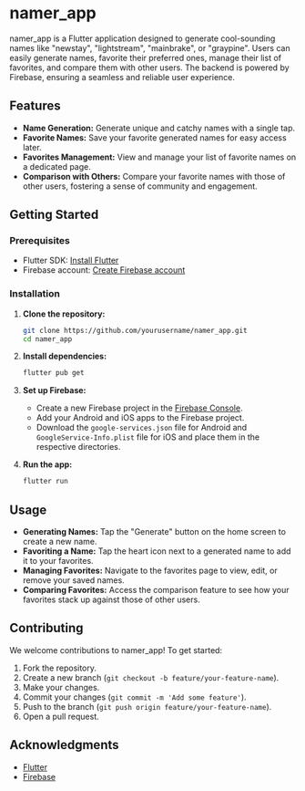 # namer_app

namer_app is a Flutter application designed to generate cool-sounding names like "newstay", "lightstream", "mainbrake", or "graypine". Users can easily generate names, favorite their preferred ones, manage their list of favorites, and compare them with other users. The backend is powered by Firebase, ensuring a seamless and reliable user experience.

## Features

- **Name Generation:** Generate unique and catchy names with a single tap.
- **Favorite Names:** Save your favorite generated names for easy access later.
- **Favorites Management:** View and manage your list of favorite names on a dedicated page.
- **Comparison with Others:** Compare your favorite names with those of other users, fostering a sense of community and engagement.

## Getting Started

### Prerequisites

- Flutter SDK: [Install Flutter](https://flutter.dev/docs/get-started/install)
- Firebase account: [Create Firebase account](https://firebase.google.com/)

### Installation

1. **Clone the repository:**
   ```bash
   git clone https://github.com/yourusername/namer_app.git
   cd namer_app
   ```

2. **Install dependencies:**
   ```bash
   flutter pub get
   ```

3. **Set up Firebase:**
   - Create a new Firebase project in the [Firebase Console](https://console.firebase.google.com/).
   - Add your Android and iOS apps to the Firebase project.
   - Download the `google-services.json` file for Android and `GoogleService-Info.plist` file for iOS and place them in the respective directories.

4. **Run the app:**
   ```bash
   flutter run
   ```

## Usage

- **Generating Names:** Tap the "Generate" button on the home screen to create a new name.
- **Favoriting a Name:** Tap the heart icon next to a generated name to add it to your favorites.
- **Managing Favorites:** Navigate to the favorites page to view, edit, or remove your saved names.
- **Comparing Favorites:** Access the comparison feature to see how your favorites stack up against those of other users.

## Contributing

We welcome contributions to namer_app! To get started:

1. Fork the repository.
2. Create a new branch (`git checkout -b feature/your-feature-name`).
3. Make your changes.
4. Commit your changes (`git commit -m 'Add some feature'`).
5. Push to the branch (`git push origin feature/your-feature-name`).
6. Open a pull request.

## Acknowledgments

- [Flutter](https://flutter.dev/)
- [Firebase](https://firebase.google.com/)
